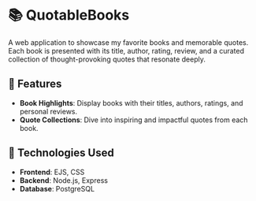 # 📚 QuotableBooks  

A web application to showcase my favorite books and memorable quotes. Each book is presented with its title, author, rating, review, and a curated collection of thought-provoking quotes that resonate deeply.

## 🌟 Features  

- **Book Highlights**: Display books with their titles, authors, ratings, and personal reviews.  
- **Quote Collections**: Dive into inspiring and impactful quotes from each book.  

## 🚀 Technologies Used  

- **Frontend**: EJS, CSS  
- **Backend**: Node.js, Express  
- **Database**: PostgreSQL 
